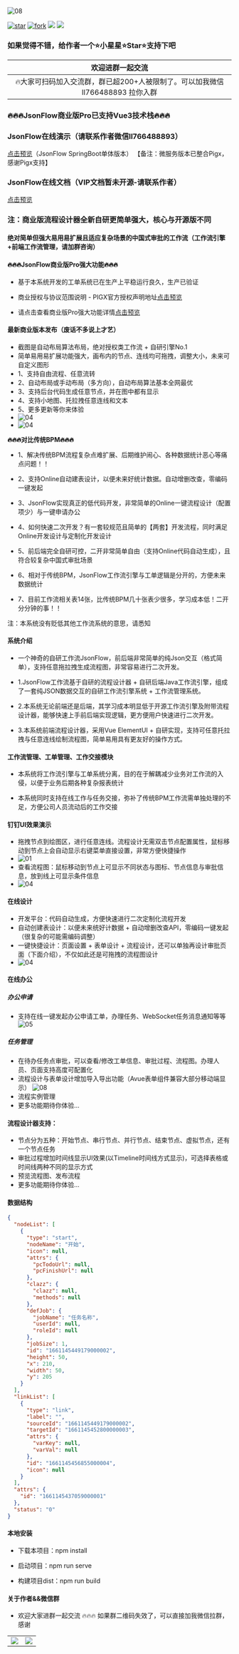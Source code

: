 ![08](public/favicon.ico)

[![star](https://gitee.com/jackrolling/json-flow-ui/badge/star.svg?theme=dark)](https://gitee.com/jackrolling/json-flow-ui/stargazers) [![fork](https://gitee.com/jackrolling/json-flow-ui/badge/fork.svg?theme=dark)](https://gitee.com/jackrolling/json-flow-ui/members) <img src="https://img.shields.io/badge/release-v1.0.0-brightgreen.svg"> <img src="https://shields.io/badge/license-APACHE2.0-blue">

### 如果觉得不错，给作者一个⭐️小星星⭐️Star⭐️支持下️吧

|                     欢迎进群一起交流                      |
|:-------------------------------------------------:|
| 🔥大家可扫码加入交流群，群已超200+人被限制了。可以加我微信 ll766488893 拉你入群 |

### 🔥🔥🔥JsonFlow商业版Pro已支持Vue3技术栈🔥🔥🔥

### JsonFlow在线演示（请联系作者微信ll766488893）
[点击预览](http://47.109.57.40/)（JsonFlow SpringBoot单体版本） 【备注：微服务版本已整合Pigx，感谢Pigx支持】

### JsonFlow在线文档（VIP文档暂未开源-请联系作者）
[点击预览](https://jackrolling.gitee.io/docsify/#/)

### 注：商业版流程设计器全新自研更简单强大，核心与开源版不同

#### 绝对简单但强大易用易扩展且适应复杂场景的中国式审批的工作流（工作流引擎+前端工作流管理，请加群咨询）

#### 🔥🔥🔥JsonFlow商业版Pro强大功能🔥🔥🔥

- 基于本系统开发的工单系统已在生产上平稳运行良久，生产已验证

- 商业授权与协议范围说明 - PIGX官方授权声明地址[点击预览](https://pig4cloud.com/data/doc/info/auth-intro.html)

- 请点击查看商业版Pro强大功能详情[点击预览](https://jackrolling.gitee.io/docsify/#/docs/1%E3%80%81%E7%B3%BB%E7%BB%9F%E6%96%87%E6%A1%A3%E8%AF%B4%E6%98%8E/1%E3%80%81JsonFlow%E5%BC%BA%E5%A4%A7%E5%8A%9F%E8%83%BD)


#### 最新商业版本发布（废话不多说上才艺）
- 截图是自动布局算法布局，绝对授权类工作流 + 自研引擎No.1
- 简单易用易扩展功能强大，画布内的节点、连线均可拖拽，调整大小，未来可自定义图形
- 1、支持自由流程、任意流转
- 2、自动布局或手动布局（多方向），自动布局算法基本全网最优
- 3、支持后台代码生成任意节点，并在图中都有显示
- 4、支持小地图、托拉拽任意连线和文本
- 5、更多更新等你来体验
- ![04](public/flow/short.gif)
- ![04](public/flow/img.png)

**🔥🔥🔥对比传统BPM🔥🔥🔥**
- 1、解决传统BPM流程复杂点难扩展、后期维护闹心、各种数据统计恶心等痛点问题！！

- 2、支持Online自动建表设计，以便未来好统计数据。自动增删改查，零编码一键发起

- 3、JsonFlow实现真正的低代码开发，非常简单的Online一键流程设计（配置项少）与一键申请办公

- 4、如何快速二次开发？有一套较规范且简单的【两套】开发流程，同时满足Online开发设计与定制化开发设计

- 5、前后端完全自研可控，二开非常简单自由（支持Online代码自动生成），且符合较复杂中国式审批场景

- 6、相对于传统BPM，JsonFlow工作流引擎与工单逻辑是分开的，方便未来数据统计

- 7、目前工作流相关表14张，比传统BPM几十张表少很多，学习成本低！二开分分钟的事！！

注：本系统没有贬低其他工作流系统的意思，请悉知

#### 系统介绍

- 一个神奇的自研工作流JsonFlow，前后端非常简单的纯Json交互（格式简单），支持任意拖拉拽生成流程图，非常容易进行二次开发。


- 1.JsonFlow工作流基于自研的流程设计器 + 自研后端Java工作流引擎，组成了一套纯JSON数据交互的自研工作流引擎系统 + 工作流管理系统。


- 2.本系统无论前端还是后端，其学习成本明显低于开源工作流引擎及附带流程设计器，能够快速上手前后端实现逻辑，更方便用户快速进行二次开发。


- 3.本系统前端流程设计器，采用Vue ElementUI + 自研实现，支持可任意托拉拽与任意连线绘制流程图，简单易用具有更友好的操作方式。

#### 工作流管理、工单管理、工作交接模块

- 本系统将工作流引擎与工单系统分离，目的在于解耦减少业务对工作流的入侵，以便于业务后期各种复杂报表统计


- 本系统同时支持在线工作与任务交接，弥补了传统BPM工作流需单独处理的不足，方便公司人员流动后的工作交接

#### 钉钉UI效果演示
- 拖拽节点到绘图区，进行任意连线。流程设计无需双击节点配置属性，鼠标移动到节点上会自动显示右键菜单直接设置，非常方便快捷操作
- ![01](public/usages/img.png)
- 查看流程图：鼠标移动到节点上可显示不同状态与图标、节点信息与审批信息，放到线上可显示条件信息
- ![04](public/usages/04.png)

#### 在线设计
- 开发平台：代码自动生成，方便快速进行二次定制化流程开发
- 自动创建表设计：以便未来统好计数据 + 自动增删改查API，零编码一键发起（很复杂的可能需编码调整）
- 一键快捷设计：页面设置 + 表单设计 + 流程设计，还可以单独再设计审批页面（下面介绍），不仅如此还是可拖拽的流程图设计
- ![04](public/flow/img_1.png)

#### 在线办公
##### 办公申请
- 支持在线一键发起办公申请工单，办理任务、WebSocket任务消息通知等等
  ![05](public/usages/05.png)
##### 任务管理
- 在待办任务点审批，可以查看/修改工单信息、审批过程、流程图。办理人员、页面支持高度可配置化
- 流程设计与表单设计增加导入导出功能（Avue表单组件兼容大部分移动端显示）
  ![08](public/flow/08.png)
- 流程实例管理
- 更多功能期待你体验...

#### 流程设计器支持：
- 节点分为五种：开始节点、串行节点、并行节点、结束节点、虚拟节点，还有一个节点任务
- 审批过程增加时间线显示UI效果(以Timeline时间线方式显示)，可选择表格或时间线两种不同的显示方式
- 预览流程图、发布流程
- 更多功能期待你体验...

#### 数据结构
```json
{
  "nodeList": [
    {
      "type": "start",
      "nodeName": "开始",
      "icon": null,
      "attrs": {
        "pcTodoUrl": null,
        "pcFinishUrl": null
      },
      "clazz": {
        "clazz": null,
        "methods": null
      },
      "defJob": {
        "jobName": "任务名称",
        "userId": null,
        "roleId": null
      },
      "jobSize": 1,
      "id": "1661145449179000002",
      "height": 50,
      "x": 210,
      "width": 50,
      "y": 205
    }
  ],
  "linkList": [
    {
      "type": "link",
      "label": "",
      "sourceId": "1661145449179000002",
      "targetId": "1661145452800000003",
      "attrs": {
        "varKey": null,
        "varVal": null
      },
      "id": "1661145456855000004",
      "icon": null
    }
  ],
  "attrs": {
    "id": "1661145437059000001"
  },
  "status": "0"
}
```

#### 本地安装

* 下载本项目：npm install

* 启动项目：npm run serve

* 构建项目dist：npm run build

#### 关于作者&&微信群
- 欢迎大家进群一起交流 🔥🔥🔥 如果群二维码失效了，可以直接加我微信拉群，感谢

<table>
  <tr>
    <td><img src="public/about/me.png"></td>
    <td><img src="public/about/group.png"></td>
  </tr>
</table>
